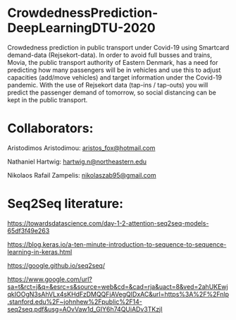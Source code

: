 # CrowdednessPrediction-DeepLearningDTU-2020
Crowdedness prediction in public transport under Covid-19 using Smartcard demand-data (Rejsekort-data). In order to avoid full busses and trains, Movia, the public transport authority of Eastern Denmark, has a need for predicting how many passengers will be in vehicles and use this to adjust capacities (add/move vehicles) and target information under the Covid-19 pandemic. With the use of Rejsekort data (tap-ins / tap-outs) you will predict the passenger demand of tomorrow, so social distancing can be kept in the public transport.

# Collaborators:
Aristodimos Aristodimou: aristos_fox@hotmail.com

Nathaniel Hartwig: hartwig.n@northeastern.edu

Nikolaos Rafail Zampelis: nikolaszab95@gmail.com

# Seq2Seq literature:

https://towardsdatascience.com/day-1-2-attention-seq2seq-models-65df3f49e263

https://blog.keras.io/a-ten-minute-introduction-to-sequence-to-sequence-learning-in-keras.html

https://google.github.io/seq2seq/

https://www.google.com/url?sa=t&rct=j&q=&esrc=s&source=web&cd=&cad=rja&uact=8&ved=2ahUKEwjqkIOOgN3sAhVLx4sKHdFzDMQQFjAVegQIDxAC&url=https%3A%2F%2Fnlp.stanford.edu%2F~johnhew%2Fpublic%2F14-seq2seq.pdf&usg=AOvVaw1d_GIY6h74QUiADv3TKzjI

